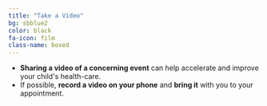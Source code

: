```yaml
---
title: "Take a Video"
bg: sbblue2
color: black
fa-icon: film
class-name: boxed
---
```


- **Sharing a video of a concerning event** can help accelerate and improve your child's health-care.
- If possible, **record a video on your phone** and **bring it** with you to your appointment.